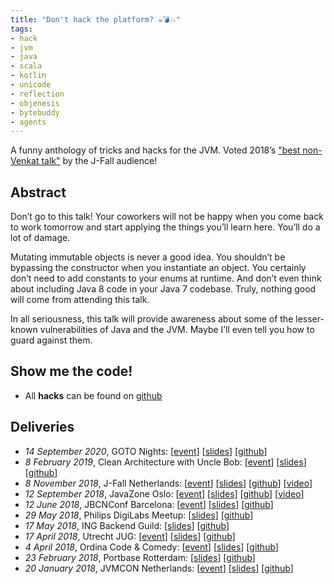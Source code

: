 ```yaml
---
title: "Don't hack the platform? ☠️💣💥"
tags:
- hack
- jvm
- java
- scala
- kotlin
- unicode
- reflection
- objenesis
- bytebuddy
- agents
---
```

A funny anthology of tricks and hacks for the JVM. Voted 2018’s ["best non-Venkat talk"](https://nljug.org/nieuws/j-fall-2018-the-top-10-sessions/) by the J-Fall audience! 

## Abstract
Don’t go to this talk! Your coworkers will not be happy when you come back to work tomorrow and start applying the things you’ll learn here. You’ll do a lot of damage.

Mutating immutable objects is never a good idea. You shouldn’t be bypassing the constructor when you instantiate an object. You certainly don’t need to add constants to your enums at runtime. And don’t even think about including Java 8 code in your Java 7 codebase. Truly, nothing good will come from attending this talk.

In all seriousness, this talk will provide awareness about some of the lesser-known vulnerabilities of Java and the JVM. Maybe I’ll even tell you how to guard against them.

## Show me the code!
* All **hacks** can be found on [github](https://github.com/jqno/dont-hack-the-platform-talk)

## Deliveries
* _14 September 2020_, GOTO Nights: [[event](https://www.meetup.com/GOTO-Nights-Amsterdam/events/273095070/)] [[slides](https://jqno.nl/dont-hack-the-platform-talk/2020-09-14-goto-nights)] [[github](https://github.com/jqno/dont-hack-the-platform-talk/tree/2020-09-14-goto-nights)]
* _8 February 2019_, Clean Architecture with Uncle Bob: [[event](https://www.meetup.com/Utrecht-Java-User-Group/events/257794904/)] [[slides](https://jqno.nl/dont-hack-the-platform-talk/2019-02-08-uncle-bob-utrecht)] [[github](https://github.com/jqno/dont-hack-the-platform-talk/tree/2019-02-08-uncle-bob-utrecht)]
* _8 November 2018_, J-Fall Netherlands: [[event](https://jfall.nl/sessions/dont-hack-the-jvm/)] [[slides](http://jqno.nl/dont-hack-the-platform-talk/2018-11-08-jfall/)] [[github](https://github.com/jqno/dont-hack-the-platform-talk/tree/2018-11-08-jfall)] [[video](https://www.youtube.com/watch?v=3750lsxn8m8)]
* _12 September 2018_, JavaZone Oslo: [[event](https://2018.javazone.no/)] [[slides](http://jqno.nl/dont-hack-the-platform-talk/2018-09-12-javazone/)] [[github](https://github.com/jqno/dont-hack-the-platform-talk/tree/2018-09-12-javazone)] [[video](https://vimeo.com/289655964)]
* _12 June 2018_, JBCNConf Barcelona: [[event](http://www.jbcnconf.com/2018/infoSpeaker.html?ref=SmFuT3V3ZW5zamFuLm91d2Vuc0BnbWFpbC5jb20=)] [[slides](http://jqno.nl/dont-hack-the-platform-talk/2018-06-12-jbcnconf/)] [[github](https://github.com/jqno/dont-hack-the-platform-talk/tree/2018-06-12-jbcnconf)]
* _29 May 2018_, Philips DigiLabs Meetup: [[slides](https://jqno.nl/dont-hack-the-platform-talk/2018-05-29-philips/)] [[github](http://github.com/jqno/dont-hack-the-platform-talk/tree/2018-05-29-philips)]
* _17 May 2018_, ING Backend Guild: [[slides](https://github.com/jqno/dont-hack-the-platform-talk/tree/2018-05-17-ing)] [[github](http://github.com/jqno/dont-hack-the-platform-talk/tree/2018-05-17-ing)]
* _17 April 2018_, Utrecht JUG: [[event](https://www.meetup.com/Utrecht-Java-User-Group/events/247737886/)] [[slides](http://jqno.nl/dont-hack-the-platform-talk/2018-04-17-utrecht-jug/)] [[github](https://github.com/jqno/dont-hack-the-platform-talk/tree/2018-04-17-utrecht-jug)]
* _4 April 2018_, Ordina Code & Comedy: [[event](https://codeandcomedy.nl/)] [[slides](https://jqno.nl/dont-hack-the-platform-talk/2018-04-04-ordina-code-&-comedy/)] [[github](https://github.com/jqno/dont-hack-the-platform-talk/tree/2018-04-04-ordina-code-&-comedy)]
* _23 February 2018_, Portbase Rotterdam: [[slides](https://jqno.nl/dont-hack-the-platform-talk/2018-02-23-portbase/)] [[github](https://github.com/jqno/dont-hack-the-platform-talk/tree/2018-02-23-portbase)]
* _20 January 2018_, JVMCON Netherlands: [[event](https://jvmcon.com/)] [[slides](http://jqno.nl/dont-hack-the-platform-talk/2018-01-30-jvmcon/)] [[github](https://github.com/jqno/dont-hack-the-platform-talk/tree/2018-01-30-jvmcon)]

